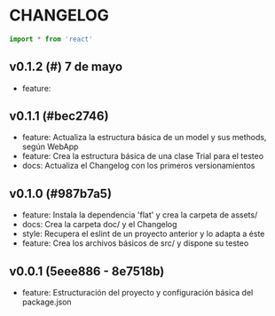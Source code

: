 # CHANGELOG

```js
import * from 'react'
```

## v0.1.2 (#) 7 de mayo

+ feature:

## v0.1.1 (#bec2746)

+ feature: Actualiza la estructura básica de un model y sus methods, según WebApp
+ feature: Crea la estructura básica de una clase Trial para el testeo
+ docs: Actualiza el Changelog con los primeros versionamientos

## v0.1.0 (#987b7a5)

+ feature: Instala la dependencia 'flat' y crea la carpeta de assets/
+ docs: Crea la carpeta doc/ y el Changelog
+ style: Recupera el eslint de un proyecto anterior y lo adapta a éste
+ feature: Crea los archivos básicos de src/ y dispone su testeo

## v0.0.1 (5eee886 - 8e7518b)

+ feature: Estructuración del proyecto y configuración básica del package.json